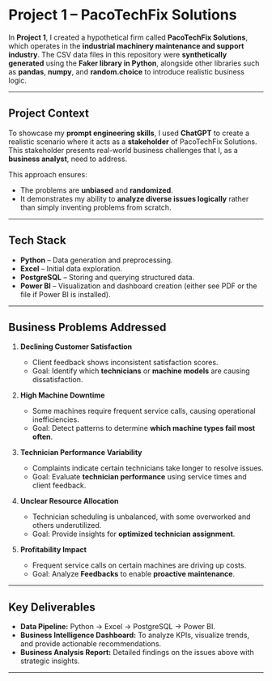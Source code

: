 # Project 1 – PacoTechFix Solutions

In **Project 1**, I created a hypothetical firm called **PacoTechFix Solutions**, which operates in the **industrial machinery maintenance and support industry**. The CSV data files in this repository were **synthetically generated** using the **Faker library in Python**, alongside other libraries such as **pandas**, **numpy**, and **random.choice** to introduce realistic business logic.

---

## **Project Context**

To showcase my **prompt engineering skills**, I used **ChatGPT** to create a realistic scenario where it acts as a **stakeholder** of PacoTechFix Solutions.  
This stakeholder presents real-world business challenges that I, as a **business analyst**, need to address.  

This approach ensures:
- The problems are **unbiased** and **randomized**.
- It demonstrates my ability to **analyze diverse issues logically** rather than simply inventing problems from scratch.

---

## **Tech Stack**
- **Python** – Data generation and preprocessing.
- **Excel** – Initial data exploration.
- **PostgreSQL** – Storing and querying structured data.
- **Power BI** – Visualization and dashboard creation (either see PDF or the file if Power BI is installed).

---

## **Business Problems Addressed**

1. **Declining Customer Satisfaction**  
   - Client feedback shows inconsistent satisfaction scores.  
   - Goal: Identify which **technicians** or **machine models** are causing dissatisfaction.

2. **High Machine Downtime**  
   - Some machines require frequent service calls, causing operational inefficiencies.  
   - Goal: Detect patterns to determine **which machine types fail most often**.

3. **Technician Performance Variability**  
   - Complaints indicate certain technicians take longer to resolve issues.  
   - Goal: Evaluate **technician performance** using service times and client feedback.

4. **Unclear Resource Allocation**  
   - Technician scheduling is unbalanced, with some overworked and others underutilized.  
   - Goal: Provide insights for **optimized technician assignment**.

5. **Profitability Impact**  
   - Frequent service calls on certain machines are driving up costs.  
   - Goal: Analyze **Feedbacks** to enable **proactive maintenance**.

---

## **Key Deliverables**
- **Data Pipeline:** Python → Excel → PostgreSQL → Power BI.  
- **Business Intelligence Dashboard:** To analyze KPIs, visualize trends, and provide actionable recommendations.  
- **Business Analysis Report:** Detailed findings on the issues above with strategic insights.

---
